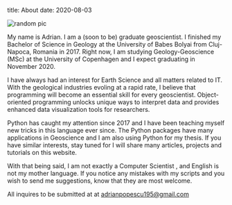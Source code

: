 title: About
date: 2020-08-03

![random pic][my_photo]

My name is Adrian. I am a (soon to be) graduate geoscientist. I finished my Bachelor of Science in Geology at the University of Babes Bolyai from Cluj-Napoca, Romania in 2017. Right now, I am studying Geology-Geoscience (MSc) at the University of Copenhagen and I expect graduating in November 2020.

I have always had an interest for Earth Science and all matters related to IT. With the geological industries evoling at a rapid rate, I believe that programming will become an essential skill for every geoscientist. Object-oriented programming unlocks unique ways to interpret data and provides enhanced data visualization tools for researchers.

Python has caught my attention since 2017 and I have been teaching myself new tricks in this language ever since. The Python packages have many applications in Geoscience and I am also using Python for my thesis. If you have similar interests, stay tuned for I will share many articles, projects and tutorials on this website.

With that being said, I am not exactly a Computer Scientist , and English is not my mother language. If you notice any mistakes with my scripts and you wish to send me suggestions, know that they are most welcome.

All inquires to be submitted at at adrianpopescu195@gmail.com

[my_photo]: {static}/pages/images/portland.jpg